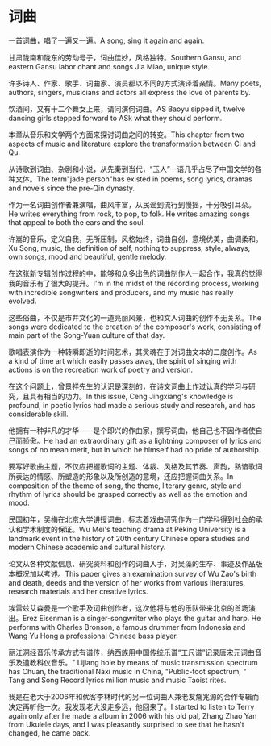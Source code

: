# 词曲

<p><span class="chinese">一首词曲，唱了一遍又一遍。</span><span class="english">A song, sing it again and again.</span></p>

<p><span class="chinese">甘肃陇南和陇东的劳动号子，词曲佳妙，风格独特。</span><span class="english">Southern Gansu, and eastern Gansu labor chant and songs Jia Miao, unique style.</span></p>

<p><span class="chinese">许多诗人、作家、歌手、词曲家、演员都以不同的方式演译着亲情。</span><span class="english">Many poets, authors, singers, musicians and actors all express the love of parents by.</span></p>

<p><span class="chinese">饮酒间，又有十二个舞女上来，请问演何词曲。</span><span class="english">AS Baoyu sipped it, twelve dancing girls stepped forward to ASk what they should perform.</span></p>

<p><span class="chinese">本章从音乐和文学两个方面来探讨词曲之间的转变。</span><span class="english">This chapter from two aspects of music and literature explore the transformation between Ci and Qu.</span></p>

<p><span class="chinese">从诗歌到词曲、杂剧和小说，从先秦到当代，“玉人”一语几乎占尽了中国文学的各种文体。</span><span class="english">The term"jade person"has existed in poems, song lyrics, dramas and novels since the pre-Qin dynasty.</span></p>

<p><span class="chinese">作为一名词曲创作者兼演唱，曲风丰富，从民谣到流行到慢摇，十分吸引耳朵。</span><span class="english">He writes everything from rock, to pop, to folk. He writes amazing songs that appeal to both the ears and the soul.</span></p>

<p><span class="chinese">许嵩的音乐，定义自我，无所压制，风格始终，词曲自创，意境优美，曲调柔和。</span><span class="english">Xu Song, music, the definition of self, nothing to suppress, style, always, own songs, mood and beautiful, gentle melody.</span></p>

<p><span class="chinese">在这张新专辑创作过程的中，能够和众多出色的词曲制作人一起合作，我真的觉得我的音乐有了很大的提升。</span><span class="english">I'm in the midst of the recording process, working with incredible songwriters and producers, and my music has really evolved.</span></p>

<p><span class="chinese">这些俗曲，不仅是市井文化的一道亮丽风景，也和文人词曲的创作不无关系。</span><span class="english">The songs were dedicated to the creation of the composer's work, consisting of main part of the Song-Yuan culture of that day.</span></p>

<p><span class="chinese">歌唱表演作为一种转瞬即逝的时间艺术，其灵魂在于对词曲文本的二度创作。</span><span class="english">As a kind of time art which easily passes away, the spirit of singing with actions is on the recreation work of poetry and version.</span></p>

<p><span class="chinese">在这个问题上，曾景祥先生的认识是深刻的，在诗文词曲上作过认真的学习与研究，且具有相当的功力。</span><span class="english">In this issue, Ceng Jingxiang's knowledge is profound, in poetic lyrics had made a serious study and research, and has considerable skill.</span></p>

<p><span class="chinese">他拥有一种非凡的才华——是个即兴的作曲家，撰写词曲，他自己也不因作者使自己而骄傲。</span><span class="english">He had an extraordinary gift as a lightning composer of lyrics and songs of no mean merit, but in which he himself had no pride of authorship.</span></p>

<p><span class="chinese">要写好歌曲主题，不仅应把握歌词的主题、体裁、风格及其节奏、声韵，熟谙歌词所表达的情感、所塑造的形象以及所创造的意境，还应把握词曲关系。</span><span class="english">In composition of the theme of song, the theme, literary genre, style and rhythm of lyrics should be grasped correctly as well as the emotion and mood.</span></p>

<p><span class="chinese">民国初年，吴梅在北京大学讲授词曲，标志着戏曲研究作为一门学科得到社会的承认和学术制度的保证。</span><span class="english">Wu Mei's teaching drama at Peking University is a landmark event in the history of 20th century Chinese opera studies and modern Chinese academic and cultural history.</span></p>

<p><span class="chinese">论文从各种文献信息、研究资料和创作的词曲入手，对吴藻的生卒、事迹及作品版本概况加以考述。</span><span class="english">This paper gives an examination survey of Wu Zao's birth and death, deeds and the version of her works from various literatures, research materials and her creative lyrics.</span></p>

<p><span class="chinese">埃雷兹艾森曼是一个歌手及词曲创作者，这次他将与他的乐队带来北京的首场演出。</span><span class="english">Erez Eisenman is a singer-songwriter who plays the guitar and harp. He performs with Charles Bronson, a famous drummer from Indonesia and Wang Yu Hong a professional Chinese bass player.</span></p>

<p><span class="chinese">丽江洞经音乐传承方式有谱传，纳西族用中国传统乐谱“工尺谱”记录唐宋元词曲音乐及道教科仪音乐。</span><span class="english">" Lijiang hole by means of music transmission spectrum has Chuan, the traditional Naxi music in China, "Public-foot spectrum, " Tang and Song Record lyrics million music and music Taoist rites.</span></p>

<p><span class="chinese">我是在老大于2006年和优客李林时代的另一位词曲人兼老友詹兆源的合作专辑而决定再听他一次。我发现老大没走多远，他回来了。</span><span class="english">I started to listen to Terry again only after he made a album in 2006 with his old pal, Zhang Zhao Yan from Ukulele days, and I was pleasantly surprised to see that he hasn't changed, he came back.</span></p>

